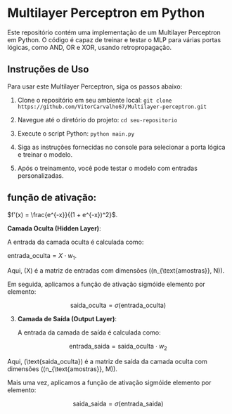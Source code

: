 # Multilayer Perceptron em Python

Este repositório contém uma implementação de um Multilayer Perceptron em Python. O código é capaz de treinar e testar o MLP para várias portas lógicas, como AND, OR e XOR, usando retropropagação.

## Instruções de Uso

Para usar este Multilayer Perceptron, siga os passos abaixo:

1. Clone o repositório em seu ambiente local:
```git clone https://github.com/VitorCarvalho67/Multilayer-perceptron.git```

2. Navegue até o diretório do projeto:
```cd seu-repositorio```

3. Execute o script Python:
```python main.py```

4. Siga as instruções fornecidas no console para selecionar a porta lógica e treinar o modelo.

5. Após o treinamento, você pode testar o modelo com entradas personalizadas.

## função de ativação:

$f'(x) = \frac{e^{-x}}{(1 + e^{-x})^2}$.

**Camada Oculta (Hidden Layer)**:

   A entrada da camada oculta é calculada como:

$\text{entrada\_oculta} = X \cdot w_1$.


   Aqui, \(X\) é a matriz de entradas com dimensões \((n_{\text{amostras}}, N)\).

   Em seguida, aplicamos a função de ativação sigmóide elemento por elemento:

   $$
\text{saida\_oculta} = \sigma(\text{entrada\_oculta})
$$


3. **Camada de Saída (Output Layer)**:

   A entrada da camada de saída é calculada como:

  $$
\text{entrada\_saida} = \text{saida\_oculta} \cdot w_2
$$


   Aqui, \(\text{saida\_oculta}\) é a matriz de saída da camada oculta com dimensões \((n_{\text{amostras}}, M)\).

   Mais uma vez, aplicamos a função de ativação sigmóide elemento por elemento:

   $$
\text{saida\_saida} = \sigma(\text{entrada\_saida})
$$

